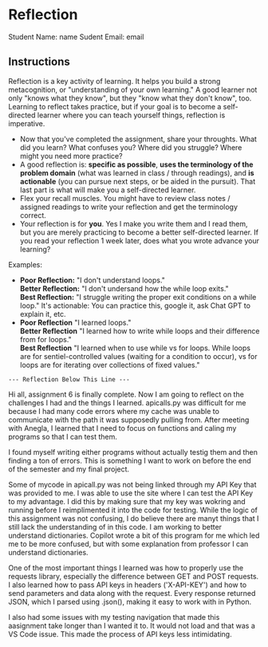 # Reflection

Student Name:  name
Sudent Email:  email

## Instructions

Reflection is a key activity of learning. It helps you build a strong metacognition, or "understanding of your own learning." A good learner not only "knows what they know", but they "know what they don't know", too. Learning to reflect takes practice, but if your goal is to become a self-directed learner where you can teach yourself things, reflection is imperative.

- Now that you've completed the assignment, share your throughts. What did you learn? What confuses you? Where did you struggle? Where might you need more practice?
- A good reflection is: **specific as possible**,  **uses the terminology of the problem domain** (what was learned in class / through readings), and **is actionable** (you can pursue next steps, or be aided in the pursuit). That last part is what will make you a self-directed learner.
- Flex your recall muscles. You might have to review class notes / assigned readings to write your reflection and get the terminology correct.
- Your reflection is for **you**. Yes I make you write them and I read them, but you are merely practicing to become a better self-directed learner. If you read your reflection 1 week later, does what you wrote advance your learning?

Examples:

- **Poor Reflection:**  "I don't understand loops."   
**Better Reflection:** "I don't undersand how the while loop exits."   
**Best Reflection:** "I struggle writing the proper exit conditions on a while loop." It's actionable: You can practice this, google it, ask Chat GPT to explain it, etc. 
-  **Poor Reflection** "I learned loops."   
**Better Reflection** "I learned how to write while loops and their difference from for loops."   
**Best Reflection** "I learned when to use while vs for loops. While loops are for sentiel-controlled values (waiting for a condition to occur), vs for loops are for iterating over collections of fixed values."

`--- Reflection Below This Line ---`

Hi all, assignment 6 is finally complete. Now I am going to reflect on the challenges I had and the things I learned. apicalls.py was difficult for me because I had many code errors where my cache was unable to communicate with the path it was supposedly pulling from. After meeting with Anegla, I learned that I need to focus on functions and caling my programs so that I can test them. 

I found myself writing either programs without actually testig them and then finding a ton of errors. This is something I want to work on before the end of the semester and my final project. 

Some of mycode in apicall.py was not being linked through my API Key that was provided to me. I was able to use the site where I can test the API Key to my advantage. I did this by making sure that my key was wokring and running before I reimplimented it into the code for testing. While the logic of this assignment was not confusing, I do believe there are manyt things that I still lack the understanding of in this code. I am working to better understand dictionaries. Copilot wrote a bit of this program for me which led me to be more confused, but with some explanation from professor I can understand dictionaries. 

One of the most important things I learned was how to properly use the requests library, especially the difference between GET and POST requests. I also learned how to pass API keys in headers ('X-API-KEY') and how to send parameters and data along with the request. Every response returned JSON, which I parsed using .json(), making it easy to work with in Python.

I also had some issues with my testing navigation that made this aasignment take longer than I wanted it to. It would not load and that was a VS Code issue. This made the process of API keys less intimidating. 